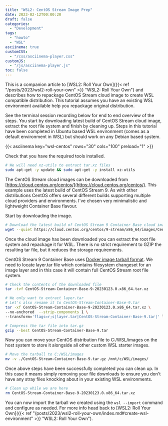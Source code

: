 ```yaml
---
title: "WSL2: CentOS Stream Image Prep"
date: 2023-02-12T00:00:20
draft: false
categories:
  - "Development"
tags:
  - "howto"
  - "WSL"
asciinema: true
customCSS:  
  - "/css/asciinema-player.css"
customJS: 
  - "/js/asciinema-player.js"
toc: false
---
```


This is a companion article to [WSL2: Roll Your Own]({{< ref "/posts/2023/wsl2-roll-your-own" >}} "WSL2: Roll Your Own") and describes how to repackage CentOS Stream cloud image to create WSL compatible distribution. This tutorial assumes you have an existing WSL environment available help you repackage original distribution.

<!--more-->

See the terminal session recording below for end to end overview of the steps. You start by downloading latest build of CentOS Stream cloud image, extract the root file system and finish by cleaning up. Steps in this tutorial have been completed in Ubuntu based WSL environment (comes as a default environment in WSL) but should work on any Debian based system.

{{< asciinema key="wsl-centos" rows="30" cols="100" preload="1" >}}

Check that you have the required tools installed.

```bash
# We will need xz-utils to extract tar.xz files
sudo apt-get -y update && sudo apt-get -y install xz-utils  
```

The CentOS Stream cloud images can be downloaded from [https://cloud.centos.org/centos/](https://cloud.centos.org/centos/). This example uses the latest build of CentOS Stream 9. As with other distributions CentOS offers several different builds supporting multiple cloud providers and environments. I've chosen very minimalistic and lightweight Container Base flavour.

Start by downloading the image.

```bash
# Download the latest build of CentOS Stream 9 Container Base cloud image
wget --quiet https://cloud.centos.org/centos/9-stream/x86_64/images/CentOS-Stream-Container-Base-9-20230123.0.x86_64.tar.xz
```

Once the cloud image has been downloaded you can extract the root file system and repackage it for WSL. There is no strict requirement to GZIP the resulting tar file, but it reduces the storage requirements.

CentOS Stream 9 Container Base uses [Docker image tarball format](https://github.com/moby/moby/tree/master/image/spec). We need to locate layer.tar file which contains filesystem changeset for an image layer and in this case it will contain full CentOS Stream root file system.

```bash
# Check the contents of the downloaded file
tar -tvf CentOS-Stream-Container-Base-9-20230123.0.x86_64.tar.xz

# We only want to extract layer.tar
# Let's also rename it to CentOS-Stream-Container-Base-9.tar 
tar -xf CentOS-Stream-Container-Base-9-20230123.0.x86_64.tar.xz \
--no-anchored  --strip-components 1 \
--transform='flags=r;s|layer.tar|CentOS-Stream-Container-Base-9.tar|' layer.tar

# Compress the tar file into tar.gz
gzip --best CentOS-Stream-Container-Base-9.tar
```

Now you can move your CentOS distribution file to C:/WSL/images on the host system to store it alongside all other custom WSL starter images.

```bash
# Move the tarball to C:/WSL/images
mv -v ./CentOS-Stream-Container-Base-9.tar.gz /mnt/c/WSL/images/
```

Once above steps have been successfully completed you can clean up. In this case it means simply removing your file downloads to ensure you don't have any stray files knocking about in your existing WSL environments.

```bash
# Clean up while we are here
rm CentOS-Stream-Container-Base-9-20230123.0.x86_64.tar.xz
```

You can now import the tarball we created using the `wsl --import` command and configure as needed. For more info head back to [WSL2: Roll Your Own]({{< ref "/posts/2023/wsl2-roll-your-own/index.md#create-wsl-environment" >}} "WSL2: Roll Your Own").
